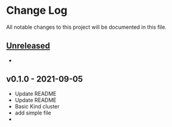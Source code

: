# Change Log

All notable changes to this project will be documented in this file.

<a name="unreleased"></a>
## [Unreleased]

- 


<a name="v0.1.0"></a>
## v0.1.0 - 2021-09-05

- Update README
- Update README
- Basic Kind cluster
- add simple file
- 


[Unreleased]: https://github.com/terraform-aws-modules/terraform-aws-eks/compare/v0.1.0...HEAD
